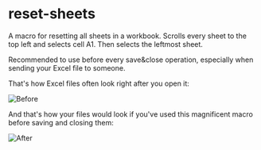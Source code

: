 # reset-sheets
A macro for resetting all sheets in a workbook. Scrolls every sheet to the top left and selects cell A1. Then selects the leftmost sheet.

Recommended to use before every save&close operation, especially when sending your Excel file to someone.

That's how Excel files often look right after you open it:

![Before](http://g.recordit.co/t15eE658AD.gif)

And that's how your files would look if you've used this magnificent macro before saving and closing them:

![After](http://g.recordit.co/eFGMfnmN5R.gif)